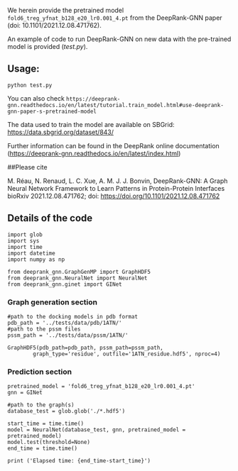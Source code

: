 We herein provide the pretrained model `fold6_treg_yfnat_b128_e20_lr0.001_4.pt` from the DeepRank-GNN paper (doi: 10.1101/2021.12.08.471762).

An example of code to run DeepRank-GNN on new data with the pre-trained model is provided (*test.py*).

## Usage: 
`python test.py `


You can also check `https://deeprank-gnn.readthedocs.io/en/latest/tutorial.train_model.html#use-deeprank-gnn-paper-s-pretrained-model`

The data used to train the model are available on SBGrid:  https://data.sbgrid.org/dataset/843/ 

Further information can be found in the DeepRank online documentation (https://deeprank-gnn.readthedocs.io/en/latest/index.html)

##Please cite

M. Réau, N. Renaud, L. C. Xue, A. M. J. J. Bonvin, DeepRank-GNN: A Graph Neural Network Framework to Learn Patterns in Protein-Protein Interfaces
bioRxiv 2021.12.08.471762; doi: https://doi.org/10.1101/2021.12.08.471762

## Details of the code

```
import glob 
import sys 
import time
import datetime 
import numpy as np

from deeprank_gnn.GraphGenMP import GraphHDF5
from deeprank_gnn.NeuralNet import NeuralNet
from deeprank_gnn.ginet import GINet
```
### Graph generation section
```
#path to the docking models in pdb format
pdb_path = '../tests/data/pdb/1ATN/' 
#path to the pssm files
pssm_path = '../tests/data/pssm/1ATN/'

GraphHDF5(pdb_path=pdb_path, pssm_path=pssm_path,
        graph_type='residue', outfile='1ATN_residue.hdf5', nproc=4)
```

### Prediction section
```
pretrained_model = 'fold6_treg_yfnat_b128_e20_lr0.001_4.pt'
gnn = GINet

#path to the graph(s)
database_test = glob.glob('./*.hdf5')

start_time = time.time()
model = NeuralNet(database_test, gnn, pretrained_model = pretrained_model)    
model.test(threshold=None)
end_time = time.time()

print ('Elapsed time: {end_time-start_time}')
```
